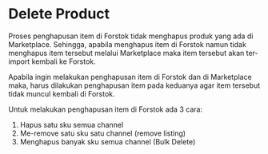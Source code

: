 # Delete Product

Proses penghapusan item di Forstok tidak menghapus produk yang ada di Marketplace. Sehingga, apabila menghapus item di Forstok namun tidak menghapus item tersebut melalui Marketplace maka item tersebut akan ter-import kembali ke Forstok.

Apabila ingin melakukan penghapusan item di Forstok dan di Marketplace maka, harus dilakukan penghapusan item pada keduanya agar item tersebut tidak muncul kembali di Forstok.

Untuk melakukan penghapusan item di Forstok ada 3 cara:

1. Hapus satu sku semua channel
2. Me-remove satu sku satu channel (remove listing)
3. Menghapus banyak sku semua channel (Bulk Delete)
